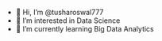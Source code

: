 - 👋 Hi, I’m @tusharoswal777
- 👀 I’m interested in Data Science
- 🌱 I’m currently learning Big Data Analytics 

<!---
tusharoswal777/tusharoswal777 is a ✨ special ✨ repository because its `README.md` (this file) appears on your GitHub profile.
You can click the Preview link to take a look at your changes.
--->
